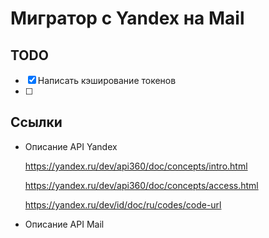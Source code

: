 # Мигратор с Yandex на Mail

## TODO

- [x] Написать кэширование токенов
- [ ] 

## Ссылки
* Описание API Yandex

    https://yandex.ru/dev/api360/doc/concepts/intro.html
    
    https://yandex.ru/dev/api360/doc/concepts/access.html

    https://yandex.ru/dev/id/doc/ru/codes/code-url

* Описание API Mail